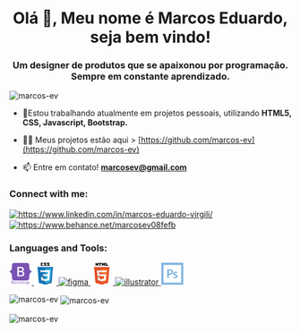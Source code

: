 <h1 align="center">Olá 👋, Meu nome é Marcos Eduardo, seja bem vindo!</h1>
<h3 align="center">Um designer de produtos que se apaixonou por programação. Sempre em constante aprendizado.</h3>

<p align="left"> <img src="https://komarev.com/ghpvc/?username=marcos-ev&label=Profile%20views&color=0e75b6&style=flat" alt="marcos-ev" /> </p>

- 🌱Estou trabalhando atualmente em projetos pessoais, utilizando **HTML5, CSS, Javascript, Bootstrap.**

- 👨‍💻 Meus projetos estão aqui > [https://github.com/marcos-ev](https://github.com/marcos-ev)

- 📫 Entre em contato! **marcosev@gmail.com**

<h3 align="left">Connect with me:</h3>
<p align="left">
<a href="https://linkedin.com/in/https://www.linkedin.com/in/marcos-eduardo-virgili/" target="blank"><img align="center" src="https://raw.githubusercontent.com/rahuldkjain/github-profile-readme-generator/master/src/images/icons/Social/linked-in-alt.svg" alt="https://www.linkedin.com/in/marcos-eduardo-virgili/" height="30" width="40" /></a>
<a href="https://www.behance.net/marcosev08fefb" target="blank"><img align="center" src="https://raw.githubusercontent.com/rahuldkjain/github-profile-readme-generator/master/src/images/icons/Social/behance.svg" alt="https://www.behance.net/marcosev08fefb" height="30" width="40" /></a>
</p>

<h3 align="left">Languages and Tools:</h3>
<p align="left"> <a href="https://getbootstrap.com" target="_blank" rel="noreferrer"> <img src="https://raw.githubusercontent.com/devicons/devicon/master/icons/bootstrap/bootstrap-plain-wordmark.svg" alt="bootstrap" width="40" height="40"/> </a> <a href="https://www.w3schools.com/css/" target="_blank" rel="noreferrer"> <img src="https://raw.githubusercontent.com/devicons/devicon/master/icons/css3/css3-original-wordmark.svg" alt="css3" width="40" height="40"/> </a> <a href="https://www.figma.com/" target="_blank" rel="noreferrer"> <img src="https://www.vectorlogo.zone/logos/figma/figma-icon.svg" alt="figma" width="40" height="40"/> </a> <a href="https://www.w3.org/html/" target="_blank" rel="noreferrer"> <img src="https://raw.githubusercontent.com/devicons/devicon/master/icons/html5/html5-original-wordmark.svg" alt="html5" width="40" height="40"/> </a> <a href="https://www.adobe.com/in/products/illustrator.html" target="_blank" rel="noreferrer"> <img src="https://www.vectorlogo.zone/logos/adobe_illustrator/adobe_illustrator-icon.svg" alt="illustrator" width="40" height="40"/> </a> <a href="https://www.photoshop.com/en" target="_blank" rel="noreferrer"> <img src="https://raw.githubusercontent.com/devicons/devicon/master/icons/photoshop/photoshop-line.svg" alt="photoshop" width="40" height="40"/> </a> </p>

<p><img align="left" src="https://github-readme-stats.vercel.app/api/top-langs?username=marcos-ev&show_icons=true&locale=en&layout=compact" alt="marcos-ev" /></p>

<p>&nbsp;<img align="center" src="https://github-readme-stats.vercel.app/api?username=marcos-ev&show_icons=true&locale=en" alt="marcos-ev" /></p>

<p><img align="center" src="https://github-readme-streak-stats.herokuapp.com/?user=marcos-ev&" alt="marcos-ev" /></p>
